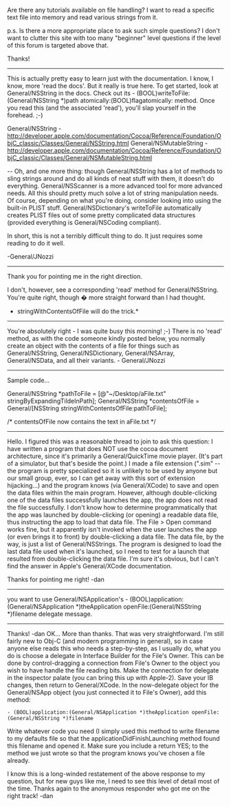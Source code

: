 

Are there any tutorials available on file handling?
I want to read a specific text file into memory and read various strings from it.

p.s.  Is there a more appropriate place to ask such simple questions?  I don't want to clutter this site with too many "beginner" level questions if the level of this forum is targeted above that.

Thanks!

----

This is actually pretty easy to learn just with the documentation. I know, I know, more 'read the docs'. But it really is true here. To get started, look at General/NSString in the docs. Check out its - (BOOL)writeToFile:(General/NSString *)path atomically:(BOOL)flagatomically: method. Once you read this (and the associated 'read'), you'll slap yourself in the forehead. ;-)

General/NSString - http://developer.apple.com/documentation/Cocoa/Reference/Foundation/ObjC_classic/Classes/General/NSString.html
General/NSMutableString - http://developer.apple.com/documentation/Cocoa/Reference/Foundation/ObjC_classic/Classes/General/NSMutableString.html

 -- Oh, and one more thing: though General/NSString has a lot of methods to sling strings around and do all kinds of neat stuff with them, it doesn't do everything. General/NSScanner is a more advanced tool for more advanced needs. All this should pretty much solve a lot of string manipulation needs. Of course, depending on what you're doing, consider looking into using the built-in PLIST stuff. General/NSDictionary's writeToFile automatically creates PLIST files out of some pretty complicated data structures (provided everything is General/NSCoding compliant). 

  In short, this is not a terribly difficult thing to do. It just requires some reading to do it well.

-General/JNozzi

----

Thank you for pointing me in the right direction.  

I don't, however, see a corresponding 'read' method for General/NSString.
You're quite right, though � more straight forward than I had thought.

*    stringWithContentsOfFile will do the trick.*

----

You're absolutely right - I was quite busy this morning! ;-) There is no 'read' method, as with the code someone kindly posted below, you normally create an object with the contents of a file for things such as General/NSString, General/NSDictionary, General/NSArray, General/NSData, and all their variants. - General/JNozzi

----

Sample code...
    
General/NSString *pathToFile = [@"~/Desktop/aFile.txt" stringByExpandingTildeInPath];
General/NSString *contentsOfFile = General/[NSString stringWithContentsOfFile:pathToFile];

/* contentsOfFile now contains the text in aFile.txt */


----
Hello. I figured this was a reasonable thread to join to ask this question: I have written a program that does NOT use the cocoa document architecture, since it's primarily a General/QuickTime movie player. (It's part of a simulator, but that's beside the point.) I made a file extension (".sim" -- the program is pretty specialized so it is unlikely to be used by anyone but our small group, ever, so I can get away with this sort of extension hijacking...) and the program knows (via General/XCode) to save and open the data files within the main program. However, although double-clicking one of the data files successfully launches the app, the app does not read the file successfully. I don't know how to determine programmatically that the app was launched by double-clicking (or opening) a readable data file, thus instructing the app to load that data file. The File > Open command works fine, but it apparently isn't invoked when the user launches the app (or even brings it to front) by double-clicking a data file. The data file, by the way, is just a list of General/NSStrings. The program is designed to load the last data file used when it's launched, so I need to test for a launch that resulted from double-clicking the data file. I'm sure it's obvious, but I can't find the answer in Apple's General/XCode documentation.

Thanks for pointing me right!
-dan

----

you want to use General/NSApplication's     - (BOOL)application:(General/NSApplication *)theApplication openFile:(General/NSString *)filename delegate message.

----
Thanks! -dan
OK... More than thanks. That was very straightforward. I'm still fairly new to Obj-C (and modern programming in general), so in case anyone else reads this who needs a step-by-step, as I usually do, what you do is choose a delegate in Interface Builder for the File's Owner. This can be done by control-dragging a connection from File's Owner to the object you wish to have handle the file reading bits. Make the connection for delegate in the inspector palate (you can bring this up with Apple-2). Save your IB changes, then return to General/XCode. In the now-delegate object for the General/NSApp object (you just connected it to File's Owner), add this method:

    - (BOOL)application:(General/NSApplication *)theApplication openFile:(General/NSString *)filename

Write whatever code you need (I simply used this method to write     filename to my defaults file so that the applicationDidFinishLaunching method found this filename and opened it. Make sure you include a     return YES; to the method we just wrote so that the program knows you've chosen a file already.

I know this is a long-winded restatement of the above response to my question, but for new guys like me, I need to see this level of detail most of the time. Thanks again to the anonymous responder who got me on the right track!
-dan